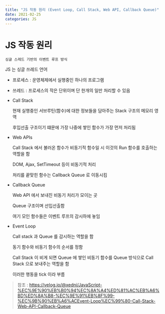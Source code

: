 ```yaml
---
title: "JS 작동 원리 (Event Loop, Call Stack, Web API, Callback Queue)"
date: 2021-02-25
categories: JS
---
```


# JS 작동 원리

    싱글 스레드 기반의 이벤트 루프 방식

JS 는 싱글 쓰레드 언어

- 프로세스 : 운영체제에서 실행중인 하나의 프로그램

- 쓰레드 : 프로세스의 작은 단위이며 단 한개의 일만 처리할 수 있음

- Call Stack

  현재 실행중인 서브루틴(함수)에 대한 정보들을 담아주는 Stack 구조의 메모리 영역

  후입선출 구조이기 떄문에 가장 나중에 쌓인 함수가 가장 먼저 처리됨

- Web APIs

  Call Stack 에서 불러온 함수가 비동기적 함수일 시 이것의 Run 함수를 호출하는 역할을 함

  DOM, Ajax, SetTimeout 등이 비동기적 처리

  처리를 끝맞힌 함수는 Callback Queue 로 이동시킴

- Callback Queue

  Web API 에서 보내진 비동기 처리가 모이는 곳

  Queue 구조이며 선입선출함

  여기 모인 함수들은 이벤트 루프의 감시하에 놓임

- Event Loop

  Call stack 과 Queue 를 감시하는 역할을 함

  동기 함수와 비동기 함수의 순서를 정함

  Call Stack 이 비게 되면 Queue 에 쌓인 비동기 함수를 Queue 방식으로 Call Stack 으로 보내주는 역할을 함

  이러한 행동을 tick 이라 부름

> 참조 : https://velog.io/@xedni/JavaScript-%EC%9E%90%EB%B0%94%EC%8A%A4%ED%81%AC%EB%A6%BD%ED%8A%B8-%EC%9E%91%EB%8F%99-%EC%9B%90%EB%A6%ACEvent-Loop%EC%99%80-Call-Stack-Web-API-Callback-Queue
